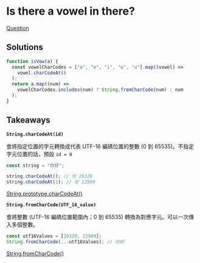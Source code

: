 # Is there a vowel in there?

[Question](https://www.codewars.com/kata/57cff961eca260b71900008f/javascript)

## Solutions

```javascript
function isVow(a) {
  const vowelCharCodes = ["a", "e", "i", "o", "u"].map((vowel) =>
    vowel.charCodeAt()
  );
  return a.map((num) =>
    vowelCharCodes.includes(num) ? String.fromCharCode(num) : num
  );
}
```

## Takeaways

**`String.charCodeAt(id)`**

會將指定位置的字元轉換成代表 UTF-16 編碼位置的整數 (0 到 65535)。不指定字元位置的話，預設 `id = 0`

```javascript
const string = "你好";

string.charCodeAt(); // 你 20320
string.charCodeAt(1); // 好 22909
```

[String.prototype.charCodeAt()](https://developer.mozilla.org/en-US/docs/Web/JavaScript/Reference/Global_Objects/String/charCodeAt)

**`String.fromCharCode(UTF_16_value)`**

會將整數 (UTF-16 編碼位置範圍內；0 到 65535) 轉換為對應字元。可以一次傳入多個整數。

```javascript
const utf16Values = [20320, 22909];
String.fromCharCode(...utf16Values); // 你好
```

[String.fromCharCode()](https://developer.mozilla.org/en-US/docs/Web/JavaScript/Reference/Global_Objects/String/fromCharCode)
